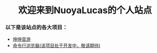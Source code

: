 <h1 style="text-align:center">欢迎来到NuoyaLucas的个人站点</h1>
<h3> 以下是该站点的各大项目：</h3>
<ul>
   <li><a href="/kunkun">坤坤音游</a></li>
   <li><a href="/command_broswer">命令行浏览器(该项目处于开发中，敬请期待)</a></li>
</ul>
    
